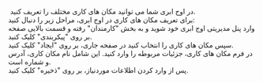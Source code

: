 <p>&nbsp;در اوج ابری شما می توانید مکان های کاری مختلف را تعریف کنید.<br>برای تعریف مکان های کاری در اوج ابری، مراحل زیر را دنبال کنید:<br>وارد پنل مدیریتی اوج ابری خود شوید و به بخش "کارمندان" رفته و قسمت بالایی صفحه بر روی "پیکربندی" کلیک کنید.<br>سپس مکان های کاری را انتخاب کنید در صفحه جاری، بر روی "ایجاد" کلیک کنید.<br>در فرم مکان های کاری، جزئیات مربوطه را وارد کنید. این شامل نام مکان کاری، آدرس و شماره است.<br>پس از وارد کردن اطلاعات موردنیاز، بر روی "ذخیره" کلیک کنید.</p>
